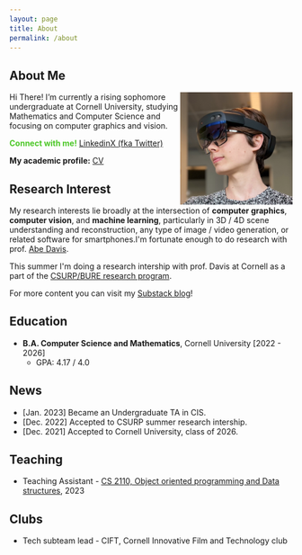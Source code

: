```yaml
---
layout: page
title: About
permalink: /about
---
```


## About Me

<img align="right" width="200" height="200" src="/assets/pfp.png">
Hi There! I’m currently a rising sophomore undergraduate at Cornell University, studying Mathematics and Computer Science and focusing on computer graphics and vision.


<span style="color:#4bc726"> **Connect with me!**  </span> [Linkedin](https://www.linkedin.com/in/zigakovacic/)[X (fka Twitter)](https://twitter.com/zzigakovacic)

**My academic profile:** <a href="/assets/CV.pdf">CV</a>



## Research Interest
My research interests lie broadly at the intersection of **computer graphics**, **computer vision**, and **machine learning**, particularly in 3D / 4D scene understanding and reconstruction, any type of image / video generation, or related software for smartphones.I'm fortunate enough to do research with prof. [Abe Davis](http://abedavis.com/).

This summer I'm doing a research intership with prof. Davis at Cornell as a part of the [CSURP/BURE research program](https://www.cs.cornell.edu/undergrad/uresch/cornell-bowers-cis-undergraduate-research-experience-bure).


For more content you can visit my [Substack blog](https://zzigak.substack.com/)!

## Education
- **B.A. Computer Science and Mathematics**, Cornell University [2022 - 2026]
    - GPA: 4.17 / 4.0

## News
- [Jan. 2023] Became an Undergraduate TA in CIS.
- [Dec. 2022] Accepted to CSURP summer research intership.
- [Dec. 2021] Accepted to Cornell University, class of 2026.


## Teaching
 - Teaching Assistant - [CS 2110, Object oriented programming and Data structures](https://www.cs.cornell.edu/courses/cs2110/2023sp/), 2023

## Clubs
-  Tech subteam lead - CIFT, Cornell Innovative Film and Technology club
